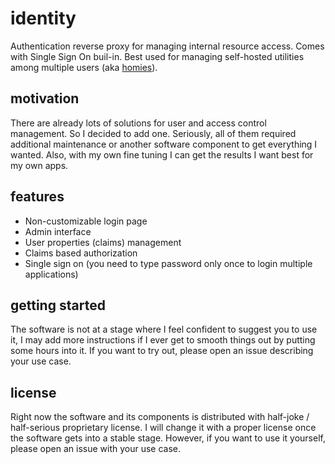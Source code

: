 # identity

Authentication reverse proxy for managing internal resource access. Comes with Single Sign On buil-in. Best used for managing self-hosted utilities among multiple users (aka [homies](https://www.urbandictionary.com/define.php?term=Homies)).


## motivation

There are already lots of solutions for user and access control management. So I decided to add one. Seriously, all of them required additional maintenance or another software component to get everything I wanted. Also, with my own fine tuning I can get the results I want best for my own apps.

## features

- Non-customizable login page
- Admin interface
- User properties (claims) management
- Claims based authorization
- Single sign on (you need to type password only once to login multiple applications)

## getting started

The software is not at a stage where I feel confident to suggest you to use it, I may add more instructions if I ever get to smooth things out by putting some hours into it. If you want to try out, please open an issue describing your use case.

## license

Right now the software and its components is distributed with half-joke / half-serious proprietary license. I will change it with a proper license once the software gets into a stable stage. However, if you want to use it yourself, please open an issue with your use case.
